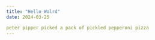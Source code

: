 ```yaml
---
title: "Hello Wolrd"
date: 2024-03-25

peter pipper picked a pack of pickled pepperoni pizza
---
```


